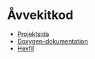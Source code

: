 # Åvvekitkod

- [Projektsida](http://wiki.admittansen.se/index.php?title=%C3%85vvekit)
- [Doxygen-dokumentation](http://raek.github.com/avvekit-kod/)
- [Hexfil](https://github.com/downloads/raek/avvekit-kod/%C3%A5vvekit_2012-04-15.hex)
